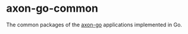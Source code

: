 axon-go-common
==============

The common packages of the [axon-go](https://github.com/tombenke/axon-go) applications implemented in Go.

